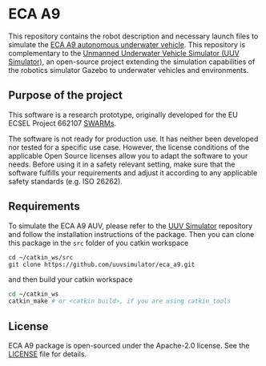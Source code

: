 # ECA A9

This repository contains the robot description and necessary launch files to
simulate the [ECA A9 autonomous underwater vehicle](https://www.ecagroup.com/en/solutions/a9-s-auv-autonomous-underwater-vehicle).
This repository is complementary to the [Unmanned Underwater Vehicle Simulator (UUV Simulator)](https://github.com/uuvsimulator/uuv_simulator),
an open-source project extending the simulation capabilities of the robotics
simulator Gazebo to underwater vehicles and environments.

## Purpose of the project

This software is a research prototype, originally developed for the EU ECSEL
Project 662107 [SWARMs](http://swarms.eu/).

The software is not ready for production use. It has neither been developed nor
tested for a specific use case. However, the license conditions of the
applicable Open Source licenses allow you to adapt the software to your needs.
Before using it in a safety relevant setting, make sure that the software
fulfills your requirements and adjust it according to any applicable safety
standards (e.g. ISO 26262).

## Requirements

To simulate the ECA A9 AUV, please refer to the [UUV Simulator](https://github.com/uuvsimulator/uuv_simulator)
repository and follow the installation instructions of the package. Then you can clone
this package in the `src` folder of you catkin workspace

```
cd ~/catkin_ws/src
git clone https://github.com/uuvsimulator/eca_a9.git
```

and then build your catkin workspace

```bash
cd ~/catkin_ws
catkin_make # or <catkin build>, if you are using catkin_tools
```

## License

ECA A9 package is open-sourced under the Apache-2.0 license. See the
[LICENSE](LICENSE) file for details.
